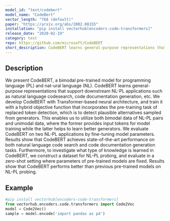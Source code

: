 ```yaml
---
model_id: "text/codebert"
model_name: "CodeBert"
vector_length: "768 (default)"
paper: "https://arxiv.org/abs/2002.08155"
installation: "pip install vectorhub[encoders-code-transformers]"
release_date: "2020-02-19"
category: text
repo: https://github.com/microsoft/CodeBERT
short_description: CodeBERT learns general-purpose representations that support downstream NL-PL applications such as natural language codesearch, code documentation generation, etc.
---
```


## Description

We present CodeBERT, a bimodal pre-trained model for programming language (PL) and nat-ural language (NL). CodeBERT learns general-purpose representations that support downstream NL-PL applications such as natural language codesearch, code documentation generation, etc. We develop CodeBERT with Transformer-based neural architecture, and train it with a hybrid objective function that incorporates the pre-training task of replaced token detection, which is to detect plausible alternatives sampled from generators. This enables us to utilize both bimodal data of NL-PL pairs and unimodal data, where the former provides input tokens for model training while the latter helps to learn better generators. We evaluate CodeBERT on two NL-PL applications by fine-tuning model parameters. Results show that CodeBERT achieves state-of-the-art performance on both natural language code search and code documentation generation tasks. Furthermore, to investigate what type of knowledge is learned in CodeBERT, we construct a dataset for NL-PL probing, and evaluate in a zero-shot setting where parameters of pre-trained models are fixed. Results show that CodeBERT performs better than previous pre-trained models on NL-PL probing.

## Example

```python
#pip install vectorhub[encoders-code-transformers]
from vectorhub.encoders.code.transformers import Code2Vec
model = Code2Vec()
sample = model.encode('import pandas as pd')
```

